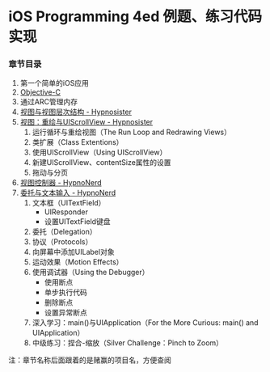 # iOS Programming 4ed 例题、练习代码实现
### 章节目录
1. 第一个简单的iOS应用
2. [Objective-C](https://github.com/muyanbiao/iOS_programming_4ed_bnr/blob/master/RandomItems/readme.md)
3. 通过ARC管理内存
4. [视图与视图层次结构 - Hypnosister](https://github.com/muyanbiao/iOS_programming_4ed_bnr/blob/master/Hypnosister/readme.md)
5. [视图：重绘与UIScrollView - Hypnosister](https://github.com/muyanbiao/iOS_programming_4ed_bnr/blob/master/Hypnosister/readme.md)
	1. 运行循环与重绘视图（The Run Loop and Redrawing Views）
	2. 类扩展（Class Extentions）
	3. 使用UIScrollView（Using UIScrollView）
	4. 新建UIScrollView、contentSize属性的设置
	5. 拖动与分页
6. [视图控制器 - HypnoNerd](https://github.com/muyanbiao/iOS_programming_4ed_bnr/blob/master/HypnoNerd/readme.md)
7. [委托与文本输入 - HypnoNerd](https://github.com/muyanbiao/iOS_programming_4ed_bnr/blob/master/HypnoNerd/readme.md)
	1. 文本框（UITextField）
		* UIResponder
		* 设置UITextField键盘
	2. 委托（Delegation）
	3. 协议（Protocols）
	4. 向屏幕中添加UILabel对象
	5. 运动效果（Motion Effects）
	6. 使用调试器（Using the Debugger）
		* 使用断点
		* 单步执行代码
		* 删除断点
		* 设置异常断点
	7. 深入学习：main()与UIApplication（For the More Curious: main() and UIApplication）
	8. 中级练习：捏合-缩放（Silver Challenge：Pinch to Zoom）

注：章节名称后面跟着的是赌赢的项目名，方便查阅
